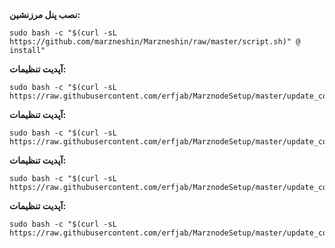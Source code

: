 <div>
<strong>نصب پنل مرزنشین:</strong>
<pre><code>sudo bash -c "$(curl -sL https://github.com/marzneshin/Marzneshin/raw/master/script.sh)" @ install"</code></pre>
</div>

<div>
<strong>آپدیت تنظیمات:</strong>
<pre><code>sudo bash -c "$(curl -sL https://raw.githubusercontent.com/erfjab/MarznodeSetup/master/update_config.sh)"</code></pre>
</div>

<div>
<strong>آپدیت تنظیمات:</strong>
<pre><code>sudo bash -c "$(curl -sL https://raw.githubusercontent.com/erfjab/MarznodeSetup/master/update_config.sh)"</code></pre>
</div>

<div>
<strong>آپدیت تنظیمات:</strong>
<pre><code>sudo bash -c "$(curl -sL https://raw.githubusercontent.com/erfjab/MarznodeSetup/master/update_config.sh)"</code></pre>
</div>

<div>
<strong>آپدیت تنظیمات:</strong>
<pre><code>sudo bash -c "$(curl -sL https://raw.githubusercontent.com/erfjab/MarznodeSetup/master/update_config.sh)"</code></pre>
</div>
